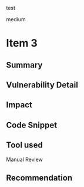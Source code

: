 test

medium

# Item 3

## Summary

## Vulnerability Detail

## Impact

## Code Snippet

## Tool used

Manual Review

## Recommendation
